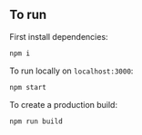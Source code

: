 ## To run

First install dependencies:

```sh
npm i
```

To run locally on `localhost:3000`:

```sh
npm start
```

To create a production build:

```sh
npm run build
```
